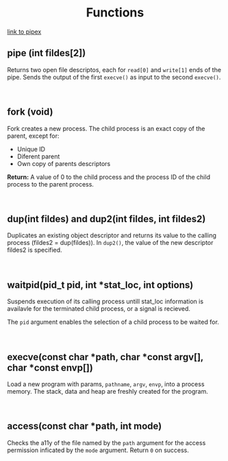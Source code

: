 <h1 align="center">
	Functions
</h1>

[link to pipex](https://github.com/QBeukelman/pipex/tree/master)

## pipe (int fildes[2])

Returns two open file descriptos, each for `read[0]` and `write[1]` ends of the pipe. Sends the output of the first `execve()` as input to the second `execve()`.

<br />



## fork (void)

Fork creates a new process. The child process is an exact copy of the parent, except for:

* Unique ID
* Diferent parent
* Own copy of parents descriptors

**Return:** A value of 0 to the child process and the process ID of the child process to the parent process.

<br />



## dup(int fildes) and dup2(int fildes, int fildes2)

Duplicates an existing object descriptor and returns its value to the calling process (fildes2 = dup(fildes)). In `dup2()`, the value of the new descriptor fildes2 is specified.

<br />



## waitpid(pid_t pid, int *stat_loc, int options)

Suspends execution of its calling process untill stat_loc information is availavle for the terminated child process, or a signal is recieved.

The `pid` argument enables the selection of a child process to be waited for.

<br />



## execve(const char *path, char *const argv[], char *const envp[])

Load a new program with params, `pathname`, `argv`, `envp`, into a process memory. The stack, data and heap are freshly created for the program.

<br />



## access(const char *path, int mode)

Checks the a11y of the file named by the `path` argument for the access permission inficated by the `mode` argument. Return `0` on success.

<br />


